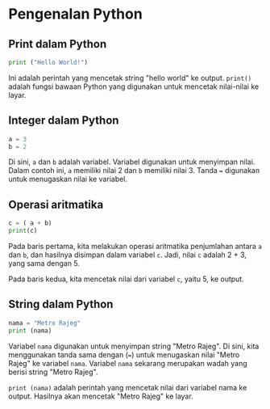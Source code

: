 # Pengenalan Python

## Print dalam Python
```python
print ("Hello World!")
```
Ini adalah perintah yang mencetak string "hello world" ke output. `print()` adalah fungsi bawaan Python yang digunakan untuk mencetak nilai-nilai ke layar.

## Integer dalam Python
```python
a = 3
b = 2
```
Di sini, `a` dan `b` adalah variabel. Variabel digunakan untuk menyimpan nilai. Dalam contoh ini, `a` memiliki nilai 2 dan `b` memiliki nilai 3. Tanda `=` digunakan untuk menugaskan nilai ke variabel.

## Operasi aritmatika
```python
c = ( a + b)
print(c)
```
Pada baris pertama, kita melakukan operasi aritmatika penjumlahan antara `a` dan `b`, dan hasilnya disimpan dalam variabel `c`. Jadi, nilai `c` adalah 2 + 3, yang sama dengan 5.

Pada baris kedua, kita mencetak nilai dari variabel `c`, yaitu 5, ke output.

## String dalam Python
```python
nama = "Metro Rajeg"
print (nama)
```
Variabel `nama` digunakan untuk menyimpan string "Metro Rajeg". Di sini, kita menggunakan tanda sama dengan (`=`) untuk menugaskan nilai "Metro Rajeg" ke variabel `nama`. Variabel `nama` sekarang merupakan wadah yang berisi string "Metro Rajeg".

`print (nama)` adalah perintah yang mencetak nilai dari variabel nama ke output. Hasilnya akan mencetak "Metro Rajeg" ke layar.